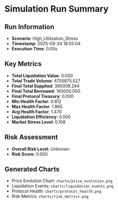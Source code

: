 # Simulation Run Summary

## Run Information
- **Scenario**: High_Utilization_Stress
- **Timestamp**: 2025-08-24 18:55:04
- **Execution Time**: 0.00s

## Key Metrics
- **Total Liquidation Value**: 0.000
- **Total Trade Volume**: 4755875.527
- **Final Total Supplied**: 380008.244
- **Final Total Borrowed**: 165000.000
- **Final Protocol Treasury**: 0.000
- **Min Health Factor**: 0.812
- **Max Health Factor**: 1.865
- **Avg Health Factor**: 1.470
- **Liquidation Efficiency**: 0.000
- **Market Stress Level**: 0.108

## Risk Assessment
- **Overall Risk Level**: Unknown
- **Risk Score**: 0.000

## Generated Charts
- Price Evolution Chart: `charts/price_evolution.png`
- Liquidation Events: `charts/liquidation_events.png`
- Protocol Health: `charts/protocol_health.png`
- Risk Metrics: `charts/risk_metrics.png`